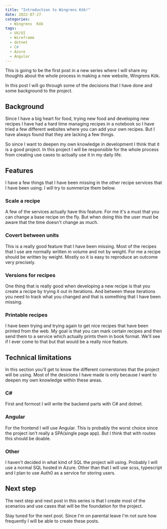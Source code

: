 ```yaml
---
title: "Introduction to Wingrens Kök!"
date: 2022-07-27
categories:
  - Wingrens  Kök 
tags:
  - UX/UI
  - Wireframe
  - dotnet
  - C#
  - Azure
  - Angular
---
```


This is going to be the first post in a new series where I will share my thoughts about the whole process in making a new website, Wingrens Kök.

In this post I will go through some of the decisions that I have done and some background to the project.

## Background
Since I have a big heart for food, trying new food and developing new recipes I have had a hard time managing recipes in a notebook so I have tried a few different websites where you can add your own recipes. But I have always found that they are lacking a few things. 

So since I want to deepen my own knowledge in development I think that it is a good project. 
In this project I will be responsible for the whole process from creating use cases to actually use it in my daily life. 

## Features
I have a few things that I have been missing in the other recipe services that I have been using. I will try to summerize them below.

### Scale a recipe
A few of the services actually have this feature. For me it's a must that you can change a base recipe on the fly. But when doing this the user must be aware that the time doesn't change as much. 

### Covert between units 
This is a really good feature that I have been missing. Most of the recipes that I use are normally written in volume and not by weight. For me a recipe should be written by weight. Mostly so it is easy to reproduce an outcome very precisely. 

### Versions for recipes
One thing that is really good when developing a new recipe is that you create a recipe by trying it out in iterations. And between these iterations you need to track what you changed and that is something that I have been missing. 

### Printable recipes
I have been trying and trying again to get nice recipes that have been printed from the web. My goal is that you can mark certain recipes and then send them to a service which actually prints them in book format. We'll see if I ever come to that but that would be a really nice feature. 

## Technical limitations
In this section you'll get to know the different cornerstones that the project will be using. Most of the desicions I have made is only because I want to deepen my own knowledge within these areas. 

### C#
First and formost I will write the backend parts with C# and dotnet. 

### Angular
For the frontend I will use Angular. This is probably the worst choice since the project isn't really a SPA(single page app). But I think that with routes this should be doable. 

### Other
I haven't decided in what kind of SQL the project will using. Probably I will use a normal SQL hosted in Azure. 
Other than that I will use scss, typescript and I plan to use Auth0 as a service for storing users. 

## Next step
The next step and next post in this series is that I create most of the scenarios and use cases that will be the foundation for the project. 

Stay tuned for the next post. Since I'm on parental leave I'm not sure how frequently I will be able to create these posts.
